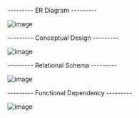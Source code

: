 ---------     ER Diagram     ---------

![image](https://user-images.githubusercontent.com/76057764/120701348-678aa500-c4bb-11eb-8437-eb64a11d79f4.png)

---------     Conceptual Design      ---------

![image](https://user-images.githubusercontent.com/76057764/120701504-96088000-c4bb-11eb-9a8e-be271121d81e.png)

---------     Relational Schema      ---------

![image](https://user-images.githubusercontent.com/76057764/120701765-eed81880-c4bb-11eb-9166-a72afc88f10a.png)

---------     Functional Dependency      ---------

![image](https://user-images.githubusercontent.com/76057764/120701845-0ca57d80-c4bc-11eb-9cf9-38d1a8a77a89.png)

                                                                 



                                                                



                    

